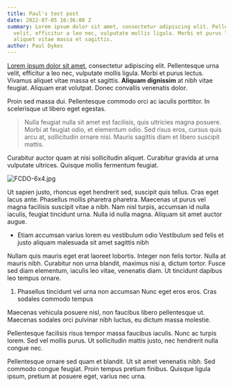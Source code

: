 ```yaml
---
title: Paul's test post
date: 2022-07-05 16:36:00 Z
summary: Lorem ipsum dolor sit amet, consectetur adipiscing elit. Pellentesque urna
  velit, efficitur a leo nec, vulputate mollis ligula. Morbi et purus lectus. Vivamus
  aliquet vitae massa et sagittis.
author: Paul Dykes
---
```


[Lorem ipsum dolor sit amet](https://lipsum.com/), consectetur adipiscing elit. Pellentesque urna velit, efficitur a leo nec, vulputate mollis ligula. Morbi et purus lectus. Vivamus aliquet vitae massa et sagittis. **Aliquam dignissim** at nibh vitae feugiat. Aliquam erat volutpat. Donec convallis venenatis dolor. 

Proin sed massa dui. Pellentesque commodo orci ac iaculis porttitor. In scelerisque ut libero eget egestas. 

> Nulla feugiat nulla sit amet est facilisis, quis ultricies magna posuere. Morbi at feugiat odio, et elementum odio. Sed risus eros, cursus quis arcu at, sollicitudin ornare nisi. Mauris sagittis diam et libero suscipit mattis. 

Curabitur auctor quam at nisi sollicitudin aliquet. Curabitur gravida at urna vulputate ultrices. Quisque mollis fermentum feugiat.

![FCDO-6x4.jpg](/uploads/FCDO-6x4.jpg)

Ut sapien justo, rhoncus eget hendrerit sed, suscipit quis tellus. Cras eget lacus ante. Phasellus mollis pharetra pharetra. Maecenas ut purus vel magna facilisis suscipit vitae a nibh. Nam nisl turpis, accumsan id nulla iaculis, feugiat tincidunt urna. Nulla id nulla magna. Aliquam sit amet auctor augue. 

* Etiam accumsan varius lorem
eu vestibulum odio
Vestibulum sed felis et justo aliquam malesuada sit amet sagittis nibh 

Nullam quis mauris eget erat laoreet lobortis. Integer non felis tortor. Nulla at mauris nibh. Curabitur non urna blandit, maximus nisi a, dictum tortor. Fusce sed diam elementum, iaculis leo vitae, venenatis diam. Ut tincidunt dapibus leo tempus ornare.

1. Phasellus tincidunt vel urna non accumsan
Nunc eget eros eros. Cras sodales commodo tempus

Maecenas vehicula posuere nisl, non faucibus libero pellentesque ut. Maecenas sodales orci pulvinar nibh luctus, eu dictum massa molestie. 

Pellentesque facilisis risus tempor massa faucibus iaculis. Nunc ac turpis lorem. Sed vel mollis purus. Ut sollicitudin mattis justo, nec hendrerit nulla congue nec. 

Pellentesque ornare sed quam et blandit. Ut sit amet venenatis nibh. Sed commodo congue feugiat. Proin tempus pretium finibus. Quisque ligula ipsum, pretium at posuere eget, varius nec urna.